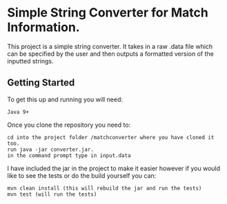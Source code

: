 # Simple String Converter for Match Information.
This project is a simple string converter. It takes in a raw .data file which can be specified by the user and then outputs a formatted version of the inputted strings.


## Getting Started
To get this up and running you will need:
```
Java 9+
```
Once you clone the repository you need to:
```
cd into the project folder /matchconverter where you have cloned it too.
run java -jar converter.jar.
in the command prompt type in input.data
```
I have included the jar in the project to make it easier however if you would like to see the tests or do the build yourself you can:
```
mvn clean install (this will rebuild the jar and run the tests)
mvn test (will run the tests)
```
